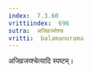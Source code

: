 ```yaml
---
index:  7.3.60
vrittiindex:  696
sutra:  अजिव्रज्योश्च
vritti:  balamanorama 
---
```


अजिव्रजय्श्चेत्यादि स्पष्टम्।

